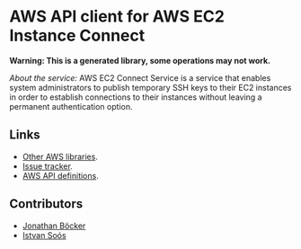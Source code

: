 # AWS API client for AWS EC2 Instance Connect

**Warning: This is a generated library, some operations may not work.**

*About the service:*
AWS EC2 Connect Service is a service that enables system administrators to
publish temporary SSH keys to their EC2 instances in order to establish
connections to their instances without leaving a permanent authentication
option.

## Links

- [Other AWS libraries](https://github.com/agilord/aws_client/tree/master/generated).
- [Issue tracker](https://github.com/agilord/aws_client/issues).
- [AWS API definitions](https://github.com/aws/aws-sdk-js/tree/master/apis).

## Contributors

- [Jonathan Böcker](https://github.com/Schwusch)
- [Istvan Soós](https://github.com/isoos)

